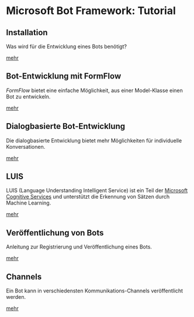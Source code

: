 # Microsoft Bot Framework: Tutorial

## Installation
Was wird für die Entwicklung eines Bots benötigt?

[mehr](installation.md)

## Bot-Entwicklung mit FormFlow
*FormFlow* bietet eine einfache Möglichkeit, aus einer Model-Klasse einen Bot zu entwickeln.

[mehr](formflow.md)

## Dialogbasierte Bot-Entwicklung 
Die dialogbasierte Entwicklung bietet mehr Möglichkeiten für individuelle Konversationen.

[mehr](dialog.md)

## LUIS
LUIS (Language Understanding Intelligent Service) ist ein Teil der [Microsoft Cognitive Services](https://azure.microsoft.com/en-us/services/cognitive-services/) und unterstützt die Erkennung von Sätzen durch Machine Learning.

[mehr](luis.md)

## Veröffentlichung von Bots
Anleitung zur Registrierung und Veröffentlichung eines Bots.

[mehr](registration.md)

## Channels
Ein Bot kann in verschiedensten Kommunikations-Channels veröffentlicht werden.

[mehr](channels.md)